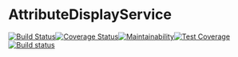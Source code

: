 # AttributeDisplayService
[![Build Status](https://travis-ci.com/Tisks/bGames-AttributeDisplayService.svg?branch=main)](https://travis-ci.com/Tisks/bGames-AttributeDisplayService)[![Coverage Status](https://coveralls.io/repos/github/Tisks/bGames-AttributeDisplayService/badge.svg?branch=main)](https://coveralls.io/github/Tisks/bGames-AttributeDisplayService?branch=main)[![Maintainability](https://api.codeclimate.com/v1/badges/18a2ac381a6f8c9dd890/maintainability)](https://codeclimate.com/github/Tisks/bGames-AttributeDisplayService/maintainability)[![Test Coverage](https://api.codeclimate.com/v1/badges/18a2ac381a6f8c9dd890/test_coverage)](https://codeclimate.com/github/Tisks/bGames-AttributeDisplayService/test_coverage)[![Build status](https://ci.appveyor.com/api/projects/status/42ib358wlabalper?svg=true)](https://ci.appveyor.com/project/Tisks/bgames-attributedisplayservice)